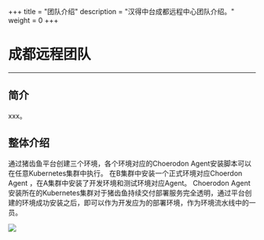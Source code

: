 ﻿+++
title = "团队介绍"
description = "汉得中台成都远程中心团队介绍。"
weight = 0
+++

# 成都远程团队
---

## 简介

xxx。

## 整体介绍
通过猪齿鱼平台创建三个环境，各个环境对应的Choerodon Agent安装脚本可以在任意Kubernetes集群中执行。
在B集群中安装一个正式环境对应Choerdon Agent ，在A集群中安装了开发环境和测试环境对应Agent。
Choerodon Agent安装所在的Kubernetes集群对于猪齿鱼持续交付部署服务完全透明，通过平台创建的环境成功安装之后，即可以作为开发应为的部署环境，作为环境流水线中的一员。

 ![](/docs/concept/image/p3.png) 